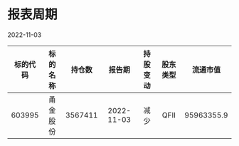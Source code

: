# 报表周期 

2022-11-03

| 标的代码 | 标的名称 | 持仓数 | 报告期 | 持股变动 | 股东类型 | 流通市值 |
|:--:|:--:|:--:|:--:|:--:|:--:|:--:|
|603995|甬金股份|3567411|2022-11-03|减少|QFII|95963355.9|